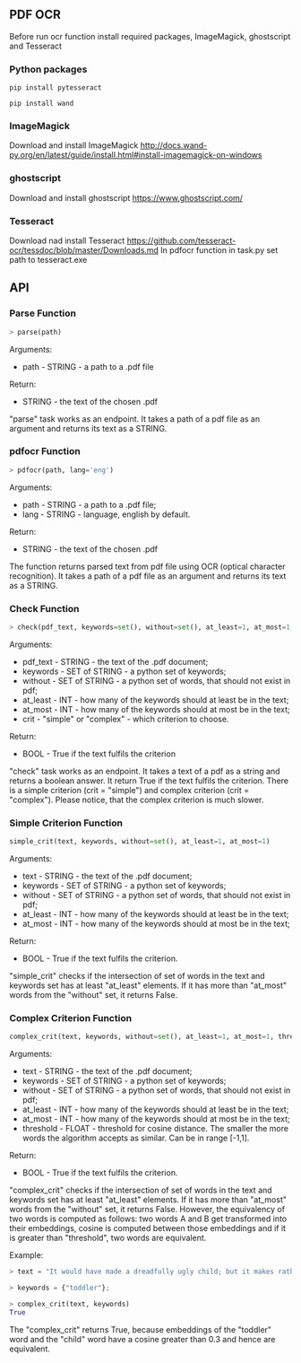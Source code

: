 ## PDF OCR
Before run ocr function install required packages, ImageMagick, ghostscript and Tesseract
### Python packages
```
pip install pytesseract
```
```
pip install wand
```
### ImageMagick
Download and install ImageMagick
http://docs.wand-py.org/en/latest/guide/install.html#install-imagemagick-on-windows
### ghostscript
Download and install ghostscript
https://www.ghostscript.com/
### Tesseract
Download nad install Tesseract
https://github.com/tesseract-ocr/tessdoc/blob/master/Downloads.md
In pdfocr function in task.py set path to tesseract.exe


## API

### Parse Function

```python
> parse(path)
```

Arguments:
* path - STRING - a path to a .pdf file

Return:
* STRING - the text of the chosen .pdf

"parse" task works as an endpoint. It takes a path of a pdf file as an argument and returns its text as a STRING.

### pdfocr Function

```python
> pdfocr(path, lang='eng')
```

Arguments:
* path - STRING - a path to a .pdf file;
* lang - STRING - language, english by default.

Return:
* STRING - the text of the chosen .pdf

The function returns parsed text from pdf file using OCR (optical character recognition). It takes a path of a pdf file as an argument and returns its text as a STRING.

### Check Function

```python
> check(pdf_text, keywords=set(), without=set(), at_least=1, at_most=1, crit="simple")
```
Arguments:
* pdf_text - STRING - the text of the .pdf document;
* keywords - SET of STRING - a python set of keywords;
* without - SET of STRING - a python set of words, that should not exist in pdf;
* at_least - INT - how many of the keywords should at least be in the text;
* at_most - INT - how many of the keywords should at most be in the text;
* crit - "simple" or "complex" - which criterion to choose.

Return:
* BOOL - True if the text fulfils the criterion

"check" task works as an endpoint. It takes a text of a pdf as a string and returns a boolean answer. It return True if the text fulfils the criterion. There is a simple criterion (crit = "simple") and complex criterion (crit = "complex"). Please notice, that the complex criterion is much slower.

### Simple Criterion Function

```python
simple_crit(text, keywords, without=set(), at_least=1, at_most=1)
```

Arguments:
* text - STRING - the text of the .pdf document;
* keywords - SET of STRING - a python set of keywords;
* without - SET of STRING - a python set of words, that should not exist in pdf;
* at_least - INT - how many of the keywords should at least be in the text;
* at_most - INT - how many of the keywords should at most be in the text;

Return:
* BOOL - True if the text fulfils the criterion.

"simple_crit" checks if the intersection of set of words in the text and keywords set has at least "at_least" elements. If it has more than "at_most" words from the "without" set, it returns False.


### Complex Criterion Function

```python
complex_crit(text, keywords, without=set(), at_least=1, at_most=1, threshold=0.3)
```

Arguments:
* text - STRING - the text of the .pdf document;
* keywords - SET of STRING - a python set of keywords;
* without - SET of STRING - a python set of words, that should not exist in pdf;
* at_least - INT - how many of the keywords should at least be in the text;
* at_most - INT - how many of the keywords should at most be in the text;
* threshold - FLOAT - threshold for cosine distance. The smaller the more words the algorithm accepts as similar. Can be in range [-1,1].

Return:
* BOOL - True if the text fulfils the criterion.

"complex_crit" checks if the intersection of set of words in the text and keywords set has at least "at_least" elements. If it has more than "at_most" words from the "without" set, it returns False. However, the equivalency of two words is computed as follows: two words A and B get transformed into their embeddings, cosine is computed between those embeddings and if it is greater than "threshold", two words are equivalent.

Example:
```python
> text = "It would have made a dreadfully ugly child; but it makes rather a handsome pig.";

> keywords = {"toddler"};

> complex_crit(text, keywords)
True
```

The "complex_crit" returns True, because embeddings of the "toddler" word and the "child" word have a cosine greater than 0.3 and hence are equivalent.

